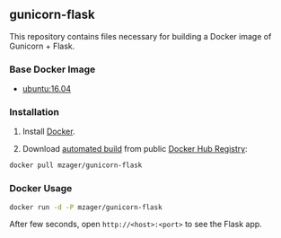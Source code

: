 ## gunicorn-flask

This repository contains files necessary for building a Docker image of
Gunicorn + Flask.

### Base Docker Image

* [ubuntu:16.04](https://registry.hub.docker.com/_/ubuntu/)

### Installation

1. Install [Docker](https://www.docker.com/).

2. Download [automated build](https://registry.hub.docker.com/u/danriti/gunicorn-flask/) from public [Docker Hub Registry](https://registry.hub.docker.com/):

```bash
docker pull mzager/gunicorn-flask
```

### Docker Usage

```bash
docker run -d -P mzager/gunicorn-flask
```

After few seconds, open `http://<host>:<port>` to see the Flask app.

